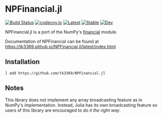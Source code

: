 # NPFinancial.jl

[![Build Status](https://travis-ci.org/tk3369/NPFinancial.jl.svg)](https://travis-ci.org/tk3369/NPFinancial.jl)
[![codecov.io](http://codecov.io/github/tk3369/NPFinancial.jl/coverage.svg?branch=master)](http://codecov.io/github/tk3369/NPFinancial.jl?branch=master)
[![Latest](https://img.shields.io/badge/docs-latest-blue.svg)](https://tk3369.github.io/NPFinancial.jl/latest)
[![Stable](https://img.shields.io/badge/docs-stable-blue.svg)](https://tk3369.github.io/NPFinancial.jl/stable)
[![Dev](https://img.shields.io/badge/docs-dev-blue.svg)](https://tk3369.github.io/NPFinancial.jl/dev)


NPFinancial.jl is a port of the NumPy's
[financial](https://docs.scipy.org/doc/numpy/reference/routines.financial.html) module.

Documentation of NPFinancial can be found at
https://tk3369.github.io/NPFinancial.jl/latest/index.html

## Installation

```
] add https://github.com/tk3369/NPFinancial.jl
```

## Notes

This library does not implement any array broadcasting feature as in
NumPy's implementation. Instead, Julia has its own broadcasting feature
so users of this library are encouraged to _do it the right way_.
